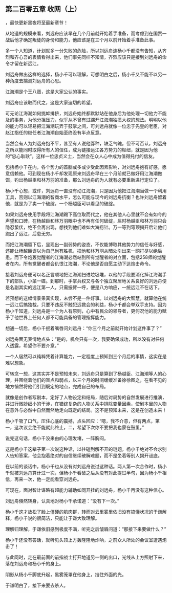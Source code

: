 ## 第二百零五章 收网（上）
，最快更新黑夜将至最新章节！

从地道的规模来看，刘远舟应该早在几个月前就开始着手准备，而考虑到在国贸一战后他才确定叛徒的身份和能力，他应该是在三个月以前开始着手准备此事。

多一个人知道，计划就多一分失败的危险，所以刘远舟连杨小千都没有告知，从齐烈和齐心吾的表情看得出来，他们事先同样不知情，齐烈应该只是接到刘远舟的命令才留在新远江。

刘远舟做出这样的选择，杨小千可以理解，可想明白之后，杨小千又不能不以另一种角度去揣测刘远舟的心思。

江海潮是个王八蛋，这是大家公认的事实。

刘远舟应该取而代之，这是大家迫切的希望。

可无论江海潮如何挑衅排挤，刘远舟始终都默默站在他身后为他处理一切他力不能及的事务，为他分担压力，似乎从不曾有过踹开江海潮独揽大权的想法。明明以他的能力可以轻易把江海潮玩弄于鼓掌之间，可刘远舟就像一位忠于先皇的老臣，对赵江指任的继任者江海潮自始至终没有半点反意。

当然会有人为刘远舟抱不平，甚至有人说他孬种，缺乏气魄。但不可否认，刘远舟之所以能同时取得所有人的信任，成为链接远江各方势力的枢纽，就是因为他的“忠心耿耿”。这样一位忠贞义士，当然会在众人心中成为值得托付的信友。

包括杨小千在内，各个势力的首脑或多或少受此因素影响，对刘远舟抱有好感，愿意信赖他。可到现在杨小千却发现原来刘远舟早在三个月前就已做好用江海潮做饵，钓出杨越臣和林万羽的准备，那么刘远舟的为人就有必要重新进行定位了。

杨小千心想，或许，刘远舟一直没有动江海潮，只是因为他把江海潮当做一个利用工具，否则以江海潮的智商水平，怎么可能与现今的刘远舟抗衡？也许刘远舟留着他，就是为了卖一个破绽，一个杨越臣可以看见的破绽。

如果刘远舟使用手段将江海潮踢下高位取而代之，他在其他人心里就不会有如今的声望和口碑，在杨越臣和林万羽眼中也不再有任何破绽，届时杨越臣和林万羽只会隐忍蛰伏，绝不会再出现，想找到他们难如大海捞针。万一等到穹顶揭开后让他们跑出了远江，后患无穷。

而把江海潮留下后，显现出一副弱势的姿态，不仅能博取其他势力的信任与好感，还能让杨越臣误以为自己尚有胜机，把他和林万羽从暗处引出来一网打尽以绝后患。而下令炮轰觉醒者的江海潮必然站到所有觉醒者的对立面，包括258师的觉醒者在内，所有觉醒者都会仇恨江海潮，不论他是否自愿主动下达炮击命令。

接着刘远舟便可以名正言顺地把江海潮扫进垃圾堆，以他的手段要消化掉江海潮手下的部队，小菜一碟。到那时，手掌兵权又与各个独立聚居地关系良好的刘远舟便是名副其实的远江第一人，只需振臂一呼，便是八方响应，一统远江不在话下。

若预想的这幅情景果真实现，未尝不是一件好事。以刘远舟的大智慧，就算他在统一远江后搞独裁，只要不违反不触犯远救会的利益，杨小千都会举双手支持。因为杨小千知道，刘远舟是一个为人有原则，心中有民众的领导者，更何况他的能力赋予了他世界上任何人都不可能具备的管理指挥能力。

想通一切后，杨小千抿着嘴唇问刘远舟：“你三个月之前就开始计划这件事了？”

刘远舟面无表情地点头：“是的，机会只有一次，我要确保成功，所以没有对任何人透露，希望你不要介意。”

一个人居然可以纯粹凭着计算能力，一定程度上预知到三个月后的事情，这实在是难以想象。

可转念一想，这其实并不是预知未来，刘远舟只是算到了杨越臣、江海潮等人的心理，并围绕着他们的盲点和弱点，以三个月的时间缓缓准备徐徐图之，在看不见的地方悄然将他们引到既定的地点，完成自己的布局。

就像是创作者写剧本，定好了人物设定和结局，随后对局势的自然发展进行推演，并进行微妙细小的干涉，在错综复杂的人物关系中排除变量因素，使剧本里的人物在意外与必然中自然而然地走向既定的结局。这不是预知未来，这是在创造未来！

杨小千吸了口气，压住心底的震撼，点头回应：“嗯，我不介意，但有两点，第一，这次议会绝不能就此终止，二，希望下次你不要把我也蒙在鼓里。”

说完这句话，杨小千没来由的心理发堵，一阵胸闷。

这是杨小千这辈子第一次说这种话，以往碰到解不开的谜题，杨小千绝对不会求别人告知答案，他会抱着绝对的自信继续破解难题，而不是坐着等别人揭开谜底。

在以前的谈话中，杨小千也从没有对刘远舟说过这种话。两人第一次合作时，杨小千就被刘远舟算计过一次，但杨小千看破之后从没有对此提过半句，因为杨小千相信，再来一次，他一定能看穿刘远舟。

可现在，面对智计谋略有超能力辅助如同开挂的刘远舟，杨小千再没有这种信心。

刘远舟倏然转身，认真地对杨小千承诺道：“没有下一次。”

杨小千这才放松了脸上僵硬的肌肉群，转而对云里雾里依旧没有搞懂状况的于谦解释，杨小千说的很简洁，只能让于谦大致理解。

理解归理解，于谦依旧感到极度不满，听完之后皱眉问道：“那接下来要做什么？”

杨小千还没有答话，就听见头顶上方轰隆隆地炸响，之前众人所处的会议室遭遇炮击了！

与此同时，走在最前面的前指战士打开地道另一侧的出口，光线从上方照射下来，落在刘远舟和杨小千的身上。

阴影从杨小千脚底升起，黑雾笼罩在他身上，挡住外面的光。

于谦明白了，接下来要去杀人。

